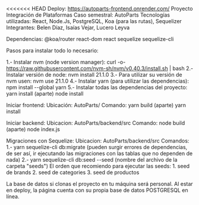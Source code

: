 <<<<<<< HEAD
Deploy: https://autoparts-frontend.onrender.com/
Proyecto Integración de Plataformas
Caso semestral: AutoParts
Tecnologías utilizadas: React, Node.Js, PostgreSQL, Koa (para las rutas), Sequelizer
Integrantes: Belen Díaz, Isaías Vejar, Lucero Leyva 

Dependencias: 
@koa/router
react-dom
react
sequelize
sequelize-cli


Pasos para instalar todo lo necesario:

1.- Instalar nvm (node version manager): curl -o- https://raw.githubusercontent.com/nvm-sh/nvm/v0.40.3/install.sh | bash
2.- Instalar versión de node: nvm install 21.1.0
3.- Para utilizar su versión de nvm usen: nvm use 21.1.0
4.- Instalar yarn (para utilizar las dependencias): npm install --global yarn
5.- Instalar todas las dependencias del proyecto: yarn install (aparte) node install

Iniciar frontend:
Ubicación: AutoParts/
Comando: yarn build (aparte) yarn install

Iniciar backend: 
Ubicacion: AutoParts/backend/src
Comando: node build (aparte) node index.js

Migraciones con Sequelize:
Ubicacion: AutoParts/backend/src
Comandos: 
1.- yarn sequelize-cli db:migrate (pueden surgir errores de dependencias, de ser así, ir ejecutando las migraciones con las tablas que no dependen de nada)
2.- yarn sequelize-cli db:seed --seed (nombre del archivo de la carpeta "seeds")
El orden que recomiendo para ejecutar las seeds: 1. seed de brands 2. seed de categories 3. seed de productos

La base de datos si clonas el proyecto en tu máquina será personal. Al estar en deploy, la página cuenta con su propia base de datos POSTGRESQL en línea.


